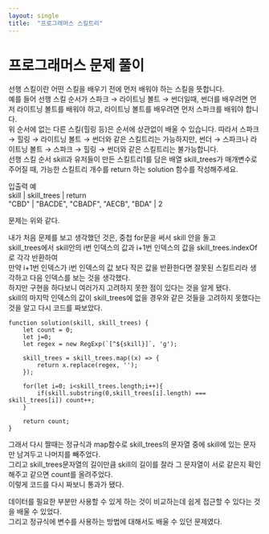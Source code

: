 ```yaml
---
layout: single
title:  "프로그래머스 스킬트리"
---
```

  
# 프로그래머스 문제 풀이

선행 스킬이란 어떤 스킬을 배우기 전에 먼저 배워야 하는 스킬을 뜻합니다.  
예를 들어 선행 스킬 순서가 스파크 → 라이트닝 볼트 → 썬더일때, 썬더를 배우려면 먼저 라이트닝 볼트를 배워야 하고, 라이트닝 볼트를 배우려면 먼저 스파크를 배워야 합니다.  
위 순서에 없는 다른 스킬(힐링 등)은 순서에 상관없이 배울 수 있습니다. 따라서 스파크 → 힐링 → 라이트닝 볼트 → 썬더와 같은 스킬트리는 가능하지만, 썬더 → 스파크나 라이트닝 볼트 → 스파크 → 힐링 → 썬더와 같은 스킬트리는 불가능합니다.  
선행 스킬 순서 skill과 유저들이 만든 스킬트리1를 담은 배열 skill_trees가 매개변수로 주어질 때, 가능한 스킬트리 개수를 return 하는 solution 함수를 작성해주세요.  
  
입출력 예  
skill |	skill_trees | return  
"CBD"	| "BACDE", "CBADF", "AECB", "BDA"	| 2  
  
문제는 위와 같다.  

내가 처음 문제를 보고 생각했던 것은, 중첩 for문을 써서 skill 안을 돌고  
skill_trees에서 skill안의 i번 인덱스의 값과 i+1번 인덱스의 값을 skill_trees.indexOf로 각각 반환하여  
만약 i+1번 인덱스가 i번 인덱스의 값 보다 작은 값을 반환한다면 잘못된 스킬트리라 생각하고 다음 인덱스를 보는 것을 생각했다.  
하지만 구현을 하다보니 여러가지 고려하지 못한 점이 있다는 것을 알게 됐다.  
skill의 마지막 인덱스의 값이 skill_trees에 없을 경우와 같은 것들을 고려하지 못했다는 것을 알고 다시 코드를 짜보았다.  

```
function solution(skill, skill_trees) {
    let count = 0;
    let j=0;
    let regex = new RegExp(`[^${skill}]`, 'g');
    
    skill_trees = skill_trees.map((x) => {
        return x.replace(regex, '');
    });
    
    for(let i=0; i<skill_trees.length;i++){
        if(skill.substring(0,skill_trees[i].length) === skill_trees[i]) count++;
    }
    
    return count;
}
```

그래서 다시 짤때는 정규식과 map함수로 skill_trees의 문자열 중에 skill에 있는 문자만 남겨두고 나머지를 빼주었다.  
그리고 skill_trees문자열의 길이만큼 skill의 길이를 잘라 그 문자열이 서로 같은지 확인해주고 같으면 count를 올려주었다.  
이렇게 코드를 다시 짜보니 통과가 됐다.  

데이터를 필요한 부분만 사용할 수 있게 하는 것이 비교하는데 쉽게 접근할 수 있다는 것을 배울 수 있었다.  
그리고 정규식에 변수를 사용하는 방법에 대해서도 배울 수 있던 문제였다.  

